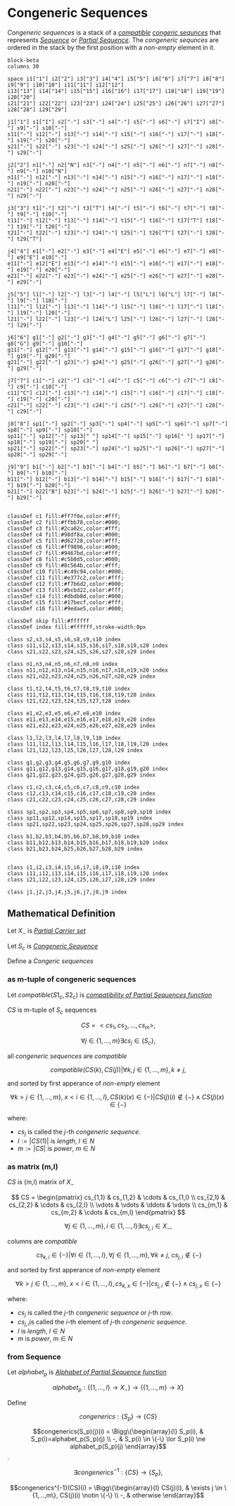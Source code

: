 # Congeneric Sequences

_Congeneric sequences_ is a stack of a [_compatible_](../partials_and_congenerics/sequence/index.md#compatibility) [_congeric sequnces_](../partials_and_congenerics/sequence/congeneric.md)
that represents [_Sequence_](../order/sequence.md) or [_Partial Sequence_](../partials_and_congenerics/sequence/index.md). The _congeneric sequnces_ are ordered in the stack by the first position with a _non-empty_ element in it.

``` mermaid
block-beta
columns 30

space i1["1"] i2["2"] i3["3"] i4["4"] i5["5"] i6["6"] i7["7"] i8["8"] i9["9"] i10["10"] i11["11"] i12["12"]
i13["13"] i14["14"] i15["15"] i16["16"] i17["17"] i18["18"] i19["19"] i20["20"]
i21["21"] i22["22"] i23["23"] i24["24"] i25["25"] i26["26"] i27["27"]
i28["28"] i29["29"]

j1["1"] s1["I"] s2["-"] s3["-"] s4["-"] s5["-"] s6["-"] s7["I"] s8["-"] s9["-"] s10["-"]
s11["-"] s12["-"] s13["-"] s14["-"] s15["-"] s16["-"] s17["-"] s18["-"] s19["-"] s20["-"]
s21["-"] s22["-"] s23["-"] s24["-"] s25["-"] s26["-"] s27["-"] s28["-"] s29["-"]

j2["2"] n1["-"] n2["N"] n3["-"] n4["-"] n5["-"] n6["-"] n7["-"] n8["-"] n9["-"] n10["N"]
n11["-"] n12["-"] n13["-"] n14["-"] n15["-"] n16["-"] n17["-"] n18["-"] n19["-"] n20["-"]
n21["-"] n22["-"] n23["-"] n24["-"] n25["-"] n26["-"] n27["-"] n28["-"] n29["-"]

j3["3"] t1["-"] t2["-"] t3["T"] t4["-"] t5["-"] t6["-"] t7["-"] t8["-"] t9["-"] t10["-"]
t11["-"] t12["-"] t13["-"] t14["-"] t15["-"] t16["-"] t17["T"] t18["-"] t19["-"] t20["-"]
t21["-"] t22["-"] t23["-"] t24["-"] t25["-"] t26["T"] t27["-"] t28["-"] t29["T"]

j4["4"] e1["-"] e2["-"] e3["-"] e4["E"] e5["-"] e6["-"] e7["-"] e8["-"] e9["E"] e10["-"]
e11["-"] e12["E"] e13["-"] e14["-"] e15["-"] e16["-"] e17["-"] e18["-"] e19["-"] e20["-"]
e21["-"] e22["-"] e23["-"] e24["-"] e25["-"] e26["-"] e27["-"] e28["-"] e29["-"]

j5["5"] l1["-"] l2["-"] l3["-"] l4["-"] l5["L"] l6["L"] l7["-"] l8["-"] l9["-"] l10["-"]
l11["-"] l12["-"] l13["-"] l14["-"] l15["-"] l16["-"] l17["-"] l18["-"] l19["-"] l20["-"]
l21["-"] l22["-"] l23["-"] l24["L"] l25["-"] l26["-"] l27["-"] l28["-"] l29["-"]

j6["6"] g1["-"] g2["-"] g3["-"] g4["-"] g5["-"] g6["-"] g7["-"] g8["G"] g9["-"] g10["-"]
g11["-"] g12["-"] g13["-"] g14["-"] g15["-"] g16["-"] g17["-"] g18["-"] g19["-"] g20["-"]
g21["-"] g22["-"] g23["-"] g24["-"] g25["-"] g26["-"] g27["-"] g28["-"] g29["-"]

j7["7"] c1["-"] c2["-"] c3["-"] c4["-"] c5["-"] c6["-"] c7["-"] c8["-"] c9["-"] c10["-"]
c11["C"] c12["-"] c13["-"] c14["-"] c15["-"] c16["-"] c17["-"] c18["-"] c19["-"] c20["-"]
c21["-"] c22["-"] c23["-"] c24["-"] c25["-"] c26["-"] c27["-"] c28["-"] c29["-"]

j8["8"] sp1["-"] sp2["-"] sp3["-"] sp4["-"] sp5["-"] sp6["-"] sp7["-"] sp8["-"] sp9["-"] sp10["-"]
sp11["-"] sp12["-"] sp13[" "] sp14["-"] sp15["-"] sp16[" "] sp17["-"] sp18["-"] sp19["-"] sp20[" "]
sp21["-"] sp22["-"] sp23["-"] sp24["-"] sp25["-"] sp26["-"] sp27["-"] sp28["-"] sp29["-"]

j9["9"] b1["-"] b2["-"] b3["-"] b4["-"] b5["-"] b6["-"] b7["-"] b8["-"] b9["-"] b10["-"]
b11["-"] b12["-"] b13["-"] b14["-"] b15["-"] b16["-"] b17["-"] b18["-"] b19["-"] b20["-"]
b21["-"] b22["B"] b23["-"] b24["-"] b25["-"] b26["-"] b27["-"] b28["-"] b29["-"]


classDef c1 fill:#ff7f0e,color:#fff;
classDef c2 fill:#ffbb78,color:#000;
classDef c3 fill:#2ca02c,color:#fff;
classDef c4 fill:#98df8a,color:#000;
classDef c5 fill:#d62728,color:#fff;
classDef c6 fill:#ff9896,color:#000;
classDef c7 fill:#9467bd,color:#fff;
classDef c8 fill:#c5b0d5,color:#000;
classDef c9 fill:#8c564b,color:#fff;
classDef c10 fill:#c49c94,color:#000;
classDef c11 fill:#e377c2,color:#fff;
classDef c12 fill:#f7b6d2,color:#000;
classDef c13 fill:#bcbd22,color:#fff;
classDef c14 fill:#dbdb8d,color:#000;
classDef c15 fill:#17becf,color:#fff;
classDef c16 fill:#9edae5,color:#000;

classDef skip fill:#ffffff
classDef index fill:#ffffff,stroke-width:0px

class s2,s3,s4,s5,s6,s8,s9,s10 index
class s11,s12,s13,s14,s15,s16,s17,s18,s19,s20 index
class s21,s22,s23,s24,s25,s26,s27,s28,s29 index

class n1,n3,n4,n5,n6,n7,n8,n9 index
class n11,n12,n13,n14,n15,n16,n17,n18,n19,n20 index
class n21,n22,n23,n24,n25,n26,n27,n28,n29 index

class t1,t2,t4,t5,t6,t7,t8,t9,t10 index
class t11,t12,t13,t14,t15,t16,t18,t19,t20 index
class t21,t22,t23,t24,t25,t27,t28 index

class e1,e2,e3,e5,e6,e7,e8,e10 index
class e11,e13,e14,e15,e16,e17,e18,e19,e20 index
class e21,e22,e23,e24,e25,e26,e27,e28,e29 index

class l1,l2,l3,l4,l7,l8,l9,l10 index
class l11,l12,l13,l14,l15,l16,l17,l18,l19,l20 index
class l21,l22,l23,l25,l26,l27,l28,l29 index

class g1,g2,g3,g4,g5,g6,g7,g9,g10 index
class g11,g12,g13,g14,g15,g16,g17,g18,g19,g20 index
class g21,g22,g23,g24,g25,g26,g27,g28,g29 index

class c1,c2,c3,c4,c5,c6,c7,c8,c9,c10 index
class c12,c13,c14,c15,c16,c17,c18,c19,c20 index
class c21,c22,c23,c24,c25,c26,c27,c28,c29 index

class sp1,sp2,sp3,sp4,sp5,sp6,sp7,sp8,sp9,sp10 index
class sp11,sp12,sp14,sp15,sp17,sp18,sp19 index
class sp21,sp22,sp23,sp24,sp25,sp26,sp27,sp28,sp29 index

class b1,b2,b3,b4,b5,b6,b7,b8,b9,b10 index
class b11,b12,b13,b14,b15,b16,b17,b18,b19,b20 index
class b21,b23,b24,b25,b26,b27,b28,b29 index


class i1,i2,i3,i4,i5,i6,i7,i8,i9,i10 index
class i11,i12,i13,i14,i15,i16,i17,i18,i19,i20 index
class i21,i22,i23,i24,i25,i26,i27,i28,i29 index

class j1,j2,j3,j4,j5,j6,j7,j8,j9 index
```

## Mathematical Definition

Let $X_{-}$ is [_Partial Carrier set_](../partials_and_congenerics/carrier_set.md#mathematical-definition)

Let $S_{c}$ is [_Congeneric Sequence_](../partials_and_congenerics/sequence/congeneric.md#mathematical-definition)

Define a _Congeric sequences_

### as m-tuple of congeneric sequences

Let $compatible(S1_c, S2_c)$ is [_compatibility of Partial Sequences function_](../partials_and_congenerics/sequence/index.md#compatibility)

$CS$ is m-tuple of $S_c$ sequences

$$CS = <cs_1, cs_2, ..., cs_m>,$$

$$\forall j \in \{1, ..., m\} \exists cs_j \in \{S_c\}, $$

all _congeneric sequences_ are _compatible_

$$compatible(CS(k), CS(j)) \bigg| \forall k,j \in \{1, ..., m\}, k \ne j,$$

and sorted by first apperance of _non-empty_ element

$$\forall k > j \in \{1,...,m\},\ x < i \in \{1,...,l\}, CS(k)(x) \in \{-\} \bigg| CS(j)(i) \notin \{-\} \land CS(j)(x) \in \{-\}$$

where:

- $cs_j$​ is called the $j$-th _congeneric sequence_.
- $l := |CS(1)|$ is _length_, $l \in N$
- $m := |CS|$ is _power_, $m \in N$

### as matrix (m,l)

$CS$ is (m,l) matrix of $X_{-}$

$$
CS =
\begin{pmatrix}
cs_{1,1} & cs_{1,2} & \cdots & cs_{1,l} \\
cs_{2,1} & cs_{2,2} & \cdots & cs_{2,l} \\
\vdots   & \vdots   & \ddots & \vdots   \\
cs_{m,1} & cs_{m,2} & \cdots & cs_{m,l}
\end{pmatrix}
$$

$$\forall j \in \{1, ..., m\}, i \in \{1, ..., l\} \exists cs_{j,i} \in X_{-}, $$

columns are _compatible_

$$\ cs_{k,i} \in \{-\} \big | \forall i \in \{1,...,l\}, \forall j \in \{1,...,m\}, \forall  k \ne j,\ cs_{j,i} \notin \{-\} $$

and sorted by first apperance of _non-empty_ element

$$\forall k > j \in \{1,...,m\},\ x < i \in \{1,...,l\}, cs_{k,x} \in \{-\} \bigg| cs_{j,i} \notin \{-\} \land cs_{j,x} \in \{-\}$$

where:

- $cs_j$​ is called the $j$-th _congeneric sequence_ or $j$-th _row_.
- $cs_{j,i}$​ is called the $i$-th element of $j$-th _congeneric sequence_.
- $l$ is _length_, $l \in N$
- $m$ is _power_, $m \in N$

### from Sequence

Let $alphabet_p$ is [_Alphabet of Partial Sequence function_](../partials_and_congenerics/alphabet/index.md#mathematical-definition)

$$alphabet_p : \big\{\{1,...,l\} \longrightarrow X_{-} \big\} \longrightarrow \big\{\{1,...,m\} \longrightarrow X \big\}$$

Define

$$congenerics : \{S_p\} \longrightarrow \{CS\}$$

$$congenerics(S_p)(j)(i) = \Bigg\{\begin{array}{l}
    S_p(i), &   S_p(i)=alphabet_p(S_p)(j) \\
    -,      &   S_p(i) \in \{-\} \lor S_p(i) \ne alphabet_p(S_p)(j)
\end{array}$$.

$$\exists congenerics^{-1} : \{CS\} \longrightarrow \{S_p\},$$

$$congenerics^{-1}(CS)(i) = \Bigg\{\begin{array}{l}
    CS(j)(i), & \exists j \in \{1,...,m\}, CS(j)(i) \notin \{-\} \\
    -,      &   otherwise
\end{array}$$
